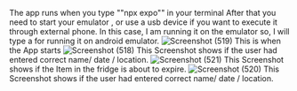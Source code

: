 The app runs when you type ""npx expo"" in your terminal
After that you need to start your emulator , or use a usb device if you want to execute it through external phone.
In this case, I am running it on the emulator so, I will type a for running it on android emulator.
![Screenshot (519)](https://github.com/lakhanpalore/Fridge_Buddy/assets/51815393/68eb934e-80ef-4862-850c-8d605b12931c)
This is when the App starts
![Screenshot (518)](https://github.com/lakhanpalore/Fridge_Buddy/assets/51815393/bf36fa45-e157-4ca9-9beb-00443397f30d)
This Screenshot shows if the user had entered correct name/ date / location.
![Screenshot (521)](https://github.com/lakhanpalore/Fridge_Buddy/assets/51815393/c8c02958-38f9-4834-802c-da980f8de1a5)
This Screenshot shows if the Item in the fridge is about to expire.
![Screenshot (520)](https://github.com/lakhanpalore/Fridge_Buddy/assets/51815393/ba88c9e9-da37-4d71-80f2-bb81578a4308)
This Screenshot shows if the user had entered correct name/ date / location.

